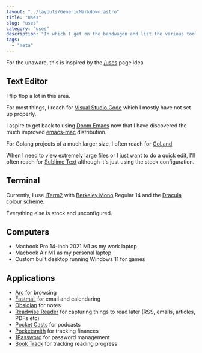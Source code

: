 ```yaml
---
layout: "../layouts/GenericMarkdown.astro"
title: "Uses"
slug: "uses"
category: "uses"
description: "In which I get on the bandwagon and list the various tools of my trade"
tags:
  - "meta"
---
```


For the unaware, this is inspired by the [/uses](https://uses.tech) page idea

## Text Editor

I flip flop a lot in this area.

For most things, I reach for [Visual Studio Code](https://code.visualstudio.com/) which I mostly have not set up properly.

I aspire to get back to using [Doom Emacs](https://github.com/doomemacs/doomemacs) now that I have discovered the much improved [emacs-mac](https://bitbucket.org/mituharu/emacs-mac/src) distribution.

For Golang projects of a much larger size, I often reach for [GoLand](https://www.jetbrains.com/go/)

When I need to view extremely large files or I just want to do a quick edit, I'll often reach for [Sublime Text](https://www.sublimetext.com) although it's just using the stock configuration.

## Terminal

Currently, I use [iTerm2](https://iterm2.com) with [Berkeley Mono](https://berkeleygraphics.com/typefaces/berkeley-mono/) Regular 14 and the [Dracula](https://draculatheme.com/iterm/) colour scheme.

Everything else is stock and unconfigured.

## Computers

- Macbook Pro 14-inch 2021 M1 as my work laptop
- Macbook Air M1 as my personal laptop
- Custom built desktop running Windows 11 for games

## Applications

- [Arc](https://arc.net/) for browsing
- [Fastmail](https://fastmail.com/) for email and calendaring
- [Obsidian](https://obsidian.md) for notes
- [Readwise Reader](https://readwise.io/read) for capturing things to read later (RSS, emails, articles, PDFs etc)
- [Pocket Casts](https://pocketcasts.com) for podcasts
- [Pocketsmith](https://pocketsmith.com) for tracking finances
- [1Password](https://1password.com/) for password management
- [Book Track](https://booktrack.app/) for tracking reading progress
